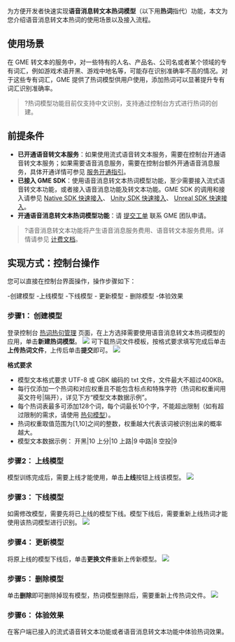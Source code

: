 为方便开发者快速实现**语音消息转文本热词模型**（以下用**热词**指代）功能，本文为您介绍语音消息转文本热词的使用场景以及接入流程。

## 使用场景

在 GME 转文本的服务中，对一些特有的人名、产品名、公司名或者某个领域的专有词汇，例如游戏术语开黑、游戏中地名等，可能存在识别准确率不高的情况。对于这些专有词汇，GME 提供了热词模型供用户使用，添加热词可以显著提升专有词汇识别准确率。
>?热词模型功能目前仅支持中文识别，支持通过控制台方式进行热词的创建。

## 前提条件

- **已开通语音转文本服务**：如果使用流式语音转文本服务，需要在控制台开通语音转文本服务；如果需要语音消息服务，需要在控制台额外开通语音消息服务，具体开通详情可参见 [服务开通指引](https://cloud.tencent.com/document/product/607/10782)。
- **已接入 GME SDK**：使用语音消息转文本热词模型功能，至少需要接入流式语音转文本功能，或者接入语音消息功能及转文本功能。GME SDK 的调用和接入请参见 [Native SDK 快速接入](https://cloud.tencent.com/document/product/607/56374)、 [Unity SDK 快速接入](https://cloud.tencent.com/document/product/607/18248)、 [Unreal SDK 快速接入](https://cloud.tencent.com/document/product/607/18267)。
- **开通语音消息转文本热词模型功能**：请 [提交工单](https://console.cloud.tencent.com/workorder/category?level1_id=438&level2_id=445&source=0&data_title=%E6%B8%B8%E6%88%8F%E5%A4%9A%E5%AA%92%E4%BD%93%E5%BC%95%E6%93%8EGME&step=1) 联系 GME 团队申请。

>?语音消息转文本功能将产生语音消息服务费用、语音转文本服务费用。详情请参见 [计费文档](https://cloud.tencent.com/document/product/607/17808)。

## 实现方式：控制台操作
您可以直接在控制台界面操作，操作步骤如下：

<dx-steps>
-<dx-tag-link link="#创建模型2" tag="GME控制台">创建模型</dx-tag-link> 
-<dx-tag-link link="#上线模型2" tag="GME控制台">上线模型</dx-tag-link>
-<dx-tag-link link="#下线模型2" tag="GME控制台">下线模型</dx-tag-link>
-<dx-tag-link link="#更新模型2" tag="GME控制台"> 更新模型</dx-tag-link>
-<dx-tag-link link="#删除模型2" tag="GME控制台"> 删除模型</dx-tag-link>
-<dx-tag-link link="#体验效果2" tag="业务侧客户端">体验效果</dx-tag-link>
</dx-steps>


[](id:创建模型2)
### 步骤1： 创建模型
登录控制台 [热词热句管理](https://console.cloud.tencent.com/gamegme/customization) 页面，在上方选择需要使用语音消息转文本热词模型的应用，单击**新建热词模型**。
![](https://qcloudimg.tencent-cloud.cn/raw/4824e23d1b927f64e1f1314c73618831.png)
可下载热词文件模板，按格式要求填写完成后单击**上传热词文件**，上传后单击**提交**即可。
![](https://qcloudimg.tencent-cloud.cn/raw/b5057a700c3f94594825398ee715b293.png)

**格式要求**
- 模型文本格式要求 UTF-8 或 GBK 编码的 txt 文件，文件最大不超过400KB。
- 每行仅添加一个热词和对应权重且不能包含标点和特殊字符（热词和权重间用英文符号|隔开），详见下方“模型文本数据示例”。
- 每个热词表最多可添加128个词，每个词最长10个字，不能超出限制（如有超过限制的需求，请使用 [热句模型](https://cloud.tencent.com/document/product/607/79098)）。
- 热词权重取值范围为[1,10]之间的整数，权重越大代表该词被识别出来的概率越大。
- 模型文本数据示例：
	开黑|10
	上分|10
	上路|9
	中路|8
	空投|9


[](id:上线模型2)
### 步骤2： 上线模型
模型训练完成后，需要上线才能使用，单击**上线**按钮上线该模型。
![](https://qcloudimg.tencent-cloud.cn/raw/f6f74fa83d6253b733c8a22f5fef146a.png)


[](id:下线模型2)
### 步骤3： 下线模型
如需修改模型，需要先将已上线的模型下线。模型下线后，需要重新上线热词才能使用该热词模型进行识别。
![](https://qcloudimg.tencent-cloud.cn/raw/22457595c656b12f18d432b68eaa643e.png)


[](id:更新模型2)
### 步骤4： 更新模型
将原上线的模型下线后，单击**更换文件**重新上传新模型。
![](https://qcloudimg.tencent-cloud.cn/raw/8efe0f719e397e2817189426d493ccd9.png)

[](id:删除模型2)
### 步骤5： 删除模型
单击**删除**即可删除掉现有模型，热词模型删除后，需要重新上传热词文件。
![](https://qcloudimg.tencent-cloud.cn/raw/3ada5aef5704a51fcc5bdecacf35d9c1.png)

[](id:体验效果2)
### 步骤6： 体验效果
在客户端已接入的流式语音转文本功能或者语音消息转文本功能中体验热词效果。
